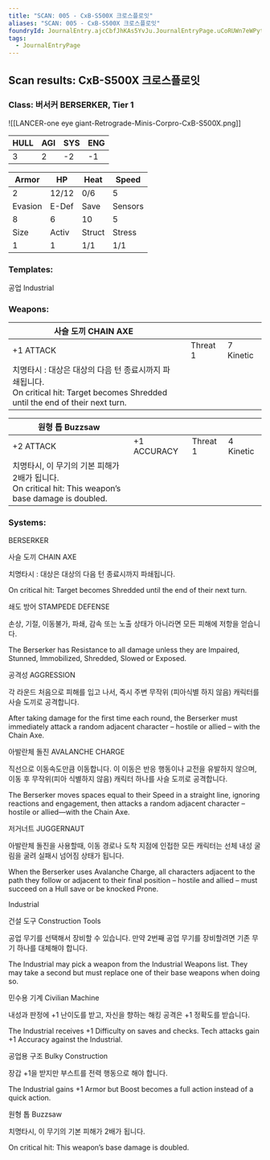 ```yaml
---
title: "SCAN: 005 - CxB-S500X 크로스플로잇"
aliases: "SCAN: 005 - CxB-S500X 크로스플로잇"
foundryId: JournalEntry.ajcCbfJhKAs5YvJu.JournalEntryPage.uCoRUWn7eWPyt1RM
tags:
  - JournalEntryPage
---
```

## Scan results: CxB-S500X 크로스플로잇

### Class: 버서커 BERSERKER, Tier 1

![[LANCER-one eye giant-Retrograde-Minis-Corpro-CxB-S500X.png]]

| HULL | AGI | SYS | ENG |
| --- | --- | --- | --- |
| 3 | 2 | \-2 | \-1 |

| Armor | HP | Heat | Speed |
| --- | --- | --- | --- |
| 2 | 12/12 | 0/6 | 5 |
| Evasion | E-Def | Save | Sensors |
| 8 | 6 | 10 | 5 |
| Size | Activ | Struct | Stress |
| 1 | 1 | 1/1 | 1/1 |

### Templates:

공업 Industrial

### Weapons:

| 사슬 도끼 CHAIN AXE |  |  |  |
| --- | --- | --- | --- |
| +1 ATTACK |  | Threat 1 | 7 Kinetic |  |
| 치명타시 : 대상은 대상의 다음 턴 종료시까지 파쇄됩니다.<br/>On critical hit: Target becomes Shredded until the end of their next turn. |  |  |  |  |  |

| 원형 톱 Buzzsaw |  |  |  |
| --- | --- | --- | --- |
| +2 ATTACK | +1 ACCURACY | Threat 1 | 4 Kinetic |  |
| 치명타시, 이 무기의 기본 피해가 2배가 됩니다.<br/>On critical hit: This weapon’s base damage is doubled. |  |  |  |  |  |

### Systems:

BERSERKER

사슬 도끼 CHAIN AXE

치명타시 : 대상은 대상의 다음 턴 종료시까지 파쇄됩니다.

On critical hit: Target becomes Shredded until the end of their next turn.

쇄도 방어 STAMPEDE DEFENSE

손상, 기절, 이동불가, 파쇄, 감속 또는 노출 상태가 아니라면 모든 피해에 저항을 얻습니다.

The Berserker has Resistance to all damage unless they are Impaired, Stunned, Immobilized, Shredded, Slowed or Exposed.

공격성 AGGRESSION

각 라운드 처음으로 피해를 입고 나서, 즉시 주변 무작위 (피아식별 하지 않음) 캐릭터를 사슬 도끼로 공격합니다.

After taking damage for the first time each round, the Berserker must immediately attack a random adjacent character – hostile or allied – with the Chain Axe.

아발란체 돌진 AVALANCHE CHARGE

직선으로 이동속도만큼 이동합니다. 이 이동은 반응 행동이나 교전을 유발하지 않으며, 이동 후 무작위(피아 식별하지 않음) 캐릭터 하나를 사슬 도끼로 공격합니다.

The Berserker moves spaces equal to their Speed in a straight line, ignoring reactions and engagement, then attacks a random adjacent character – hostile or allied—with the Chain Axe.

저거너트 JUGGERNAUT

아발란체 돌진을 사용할때, 이동 경로나 도착 지점에 인접한 모든 캐릭터는 선체 내성 굴림을 굴려 실패시 넘어짐 상태가 됩니다.

When the Berserker uses Avalanche Charge, all characters adjacent to the path they follow or adjacent to their final position – hostile and allied – must succeed on a Hull save or be knocked Prone.

Industrial

건설 도구 Construction Tools

공업 무기를 선택해서 장비할 수 있습니다. 만약 2번째 공업 무기를 장비할려면 기존 무기 하나를 대체해야 합니다.

The Industrial may pick a weapon from the Industrial Weapons list. They may take a second but must replace one of their base weapons when doing so.

민수용 기계 Civilian Machine

내성과 판정에 +1 난이도를 받고, 자신을 향하는 해킹 공격은 +1 정확도를 받습니다.

The Industrial receives +1 Difficulty on saves and checks. Tech attacks gain +1 Accuracy against the Industrial.

공업용 구조 Bulky Construction

장갑 +1을 받지만 부스트를 전력 행동으로 해야 합니다.

The Industrial gains +1 Armor but Boost becomes a full action instead of a quick action.

원형 톱 Buzzsaw

치명타시, 이 무기의 기본 피해가 2배가 됩니다.

On critical hit: This weapon’s base damage is doubled.